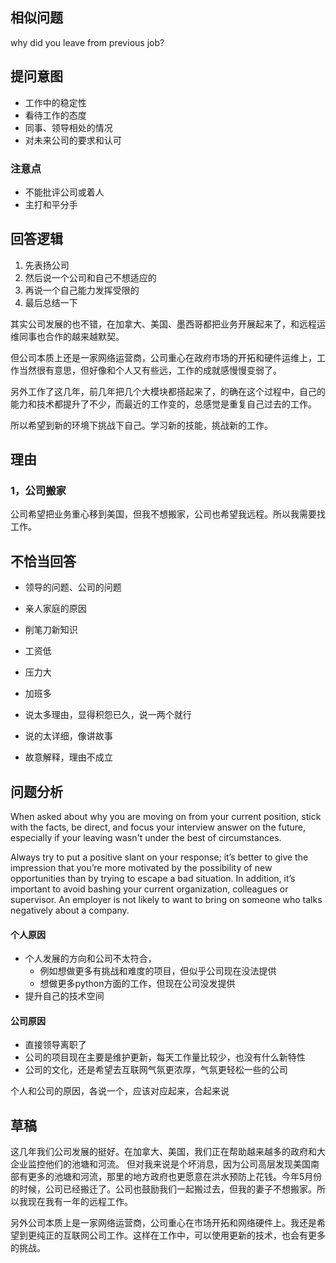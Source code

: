 ## 相似问题

why did you leave from previous job?

## 提问意图

- 工作中的稳定性
- 看待工作的态度
- 同事、领导相处的情况
- 对未来公司的要求和认可

### 注意点

- 不能批评公司或着人
- 主打和平分手

## 回答逻辑

1. 先表扬公司
2. 然后说一个公司和自己不想适应的
3. 再说一个自己能力发挥受限的
4. 最后总结一下


其实公司发展的也不错，在加拿大、美国、墨西哥都把业务开展起来了，和远程运维同事也合作的越来越默契。

但公司本质上还是一家网络运营商，公司重心在政府市场的开拓和硬件运维上，工作当然很有意思，但好像和个人又有些远，工作的成就感慢慢变弱了。

另外工作了这几年，前几年把几个大模块都搭起来了，的确在这个过程中，自己的能力和技术都提升了不少，而最近的工作变的，总感觉是重复自己过去的工作。

所以希望到新的环境下挑战下自己。学习新的技能，挑战新的工作。

## 理由
### 1，公司搬家

公司希望把业务重心移到美国，但我不想搬家，公司也希望我远程。所以我需要找工作。


## 不恰当回答

- 领导的问题、公司的问题
- 亲人家庭的原因
- 削笔刀新知识
- 工资低
- 压力大
- 加班多


- 说太多理由，显得积怨已久，说一两个就行
- 说的太详细，像讲故事
- 故意解释，理由不成立
## 问题分析
When asked about why you are moving on from your current position, stick with the facts, be direct, and focus your interview answer on the future, especially if your leaving wasn't under the best of circumstances.

Always try to put a positive slant on your response; it’s better to give the impression that you’re more motivated by the possibility of new opportunities than by trying to escape a bad situation. In addition, it’s important to avoid bashing your current organization, colleagues or supervisor. An employer is not likely to want to bring on someone who talks negatively about a company.

#### 个人原因

- 个人发展的方向和公司不太符合，
	- 例如想做更多有挑战和难度的项目，但似乎公司现在没法提供
	- 想做更多python方面的工作，但现在公司没发提供
- 提升自己的技术空间

#### 公司原因

- 直接领导离职了
- 公司的项目现在主要是维护更新，每天工作量比较少，也没有什么新特性
- 公司的文化，还是希望去互联网气氛更浓厚，气氛更轻松一些的公司

个人和公司的原因，各说一个，应该对应起来，合起来说

## 草稿
这几年我们公司发展的挺好。在加拿大、美国，我们正在帮助越来越多的政府和大企业监控他们的池塘和河流。
但对我来说是个坏消息，因为公司高层发现美国南部有更多的池塘和河流，那里的地方政府也更愿意在洪水预防上花钱。今年5月份的时候，公司已经搬迁了。公司也鼓励我们一起搬过去，但我的妻子不想搬家。所以我现在我有一年的远程工作。

另外公司本质上是一家网络运营商，公司重心在市场开拓和网络硬件上。我还是希望到更纯正的互联网公司工作。这样在工作中，可以使用更新的技术，也会有更多的挑战。